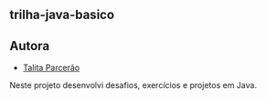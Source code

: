 ## trilha-java-basico

## Autora
- [Talita Parcerão](https://github.com/talitaparcerao)

Neste projeto desenvolvi desafios, exercícios e projetos em Java.
